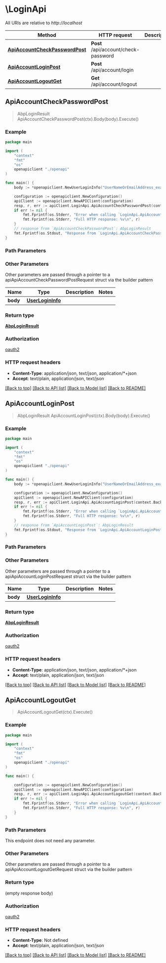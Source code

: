 # \LoginApi

All URIs are relative to *http://localhost*

Method | HTTP request | Description
------------- | ------------- | -------------
[**ApiAccountCheckPasswordPost**](LoginApi.md#ApiAccountCheckPasswordPost) | **Post** /api/account/check-password | 
[**ApiAccountLoginPost**](LoginApi.md#ApiAccountLoginPost) | **Post** /api/account/login | 
[**ApiAccountLogoutGet**](LoginApi.md#ApiAccountLogoutGet) | **Get** /api/account/logout | 



## ApiAccountCheckPasswordPost

> AbpLoginResult ApiAccountCheckPasswordPost(ctx).Body(body).Execute()



### Example

```go
package main

import (
    "context"
    "fmt"
    "os"
    openapiclient "./openapi"
)

func main() {
    body := *openapiclient.NewUserLoginInfo("UserNameOrEmailAddress_example", "Password_example") // UserLoginInfo |  (optional)

    configuration := openapiclient.NewConfiguration()
    apiClient := openapiclient.NewAPIClient(configuration)
    resp, r, err := apiClient.LoginApi.ApiAccountCheckPasswordPost(context.Background()).Body(body).Execute()
    if err != nil {
        fmt.Fprintf(os.Stderr, "Error when calling `LoginApi.ApiAccountCheckPasswordPost``: %v\n", err)
        fmt.Fprintf(os.Stderr, "Full HTTP response: %v\n", r)
    }
    // response from `ApiAccountCheckPasswordPost`: AbpLoginResult
    fmt.Fprintf(os.Stdout, "Response from `LoginApi.ApiAccountCheckPasswordPost`: %v\n", resp)
}
```

### Path Parameters



### Other Parameters

Other parameters are passed through a pointer to a apiApiAccountCheckPasswordPostRequest struct via the builder pattern


Name | Type | Description  | Notes
------------- | ------------- | ------------- | -------------
 **body** | [**UserLoginInfo**](UserLoginInfo.md) |  | 

### Return type

[**AbpLoginResult**](AbpLoginResult.md)

### Authorization

[oauth2](../README.md#oauth2)

### HTTP request headers

- **Content-Type**: application/json, text/json, application/*+json
- **Accept**: text/plain, application/json, text/json

[[Back to top]](#) [[Back to API list]](../README.md#documentation-for-api-endpoints)
[[Back to Model list]](../README.md#documentation-for-models)
[[Back to README]](../README.md)


## ApiAccountLoginPost

> AbpLoginResult ApiAccountLoginPost(ctx).Body(body).Execute()



### Example

```go
package main

import (
    "context"
    "fmt"
    "os"
    openapiclient "./openapi"
)

func main() {
    body := *openapiclient.NewUserLoginInfo("UserNameOrEmailAddress_example", "Password_example") // UserLoginInfo |  (optional)

    configuration := openapiclient.NewConfiguration()
    apiClient := openapiclient.NewAPIClient(configuration)
    resp, r, err := apiClient.LoginApi.ApiAccountLoginPost(context.Background()).Body(body).Execute()
    if err != nil {
        fmt.Fprintf(os.Stderr, "Error when calling `LoginApi.ApiAccountLoginPost``: %v\n", err)
        fmt.Fprintf(os.Stderr, "Full HTTP response: %v\n", r)
    }
    // response from `ApiAccountLoginPost`: AbpLoginResult
    fmt.Fprintf(os.Stdout, "Response from `LoginApi.ApiAccountLoginPost`: %v\n", resp)
}
```

### Path Parameters



### Other Parameters

Other parameters are passed through a pointer to a apiApiAccountLoginPostRequest struct via the builder pattern


Name | Type | Description  | Notes
------------- | ------------- | ------------- | -------------
 **body** | [**UserLoginInfo**](UserLoginInfo.md) |  | 

### Return type

[**AbpLoginResult**](AbpLoginResult.md)

### Authorization

[oauth2](../README.md#oauth2)

### HTTP request headers

- **Content-Type**: application/json, text/json, application/*+json
- **Accept**: text/plain, application/json, text/json

[[Back to top]](#) [[Back to API list]](../README.md#documentation-for-api-endpoints)
[[Back to Model list]](../README.md#documentation-for-models)
[[Back to README]](../README.md)


## ApiAccountLogoutGet

> ApiAccountLogoutGet(ctx).Execute()



### Example

```go
package main

import (
    "context"
    "fmt"
    "os"
    openapiclient "./openapi"
)

func main() {

    configuration := openapiclient.NewConfiguration()
    apiClient := openapiclient.NewAPIClient(configuration)
    resp, r, err := apiClient.LoginApi.ApiAccountLogoutGet(context.Background()).Execute()
    if err != nil {
        fmt.Fprintf(os.Stderr, "Error when calling `LoginApi.ApiAccountLogoutGet``: %v\n", err)
        fmt.Fprintf(os.Stderr, "Full HTTP response: %v\n", r)
    }
}
```

### Path Parameters

This endpoint does not need any parameter.

### Other Parameters

Other parameters are passed through a pointer to a apiApiAccountLogoutGetRequest struct via the builder pattern


### Return type

 (empty response body)

### Authorization

[oauth2](../README.md#oauth2)

### HTTP request headers

- **Content-Type**: Not defined
- **Accept**: text/plain, application/json, text/json

[[Back to top]](#) [[Back to API list]](../README.md#documentation-for-api-endpoints)
[[Back to Model list]](../README.md#documentation-for-models)
[[Back to README]](../README.md)

